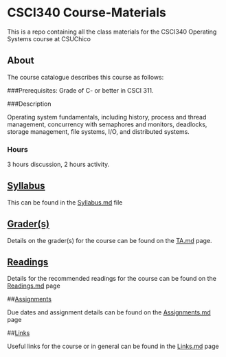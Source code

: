 # CSCI340 Course-Materials

This is a repo containing all the class materials for the CSCI340 Operating Systems course at CSUChico

## About

The course catalogue describes this course as follows:


###Prerequisites:
Grade of C- or better in CSCI 311.

###Description

   Operating system fundamentals, including history, process and thread management, concurrency with semaphores and monitors, deadlocks, storage management, file systems, I/O, and distributed systems.

### Hours
   3 hours discussion, 2 hours activity.

## [Syllabus](https://github.com/CSUChico-CSCI340/CSCI340-Course-Materials/blob/master/Syllabus.md "CSCI340 Syllabus")

This can be found in the [Syllabus.md](https://github.com/CSUChico-CSCI340/CSCI340-Course-Materials/blob/master/Syllabus.md "CSCI340 Syllabus") file

## [Grader(s)](https://github.com/CSUChico-CSCI340/CSCI340-Course-Materials/blob/master/TA.md "CSCI340 Graders")

Details on the grader(s) for the course can be found on the [TA.md](https://github.com/CSUChico-CSCI340/CSCI340-Course-Materials/blob/master/TA.md "CSCI340 Graders") page.

## [Readings](https://github.com/CSUChico-CSCI340/CSCI340-Course-Materials/blob/master/Readings.md "CSCI340 Readings")

Details for the recommended readings for the course can be found on the [Readings.md](https://github.com/CSUChico-CSCI340/CSCI340-Course-Materials/blob/master/Readings.md "CSCI340 Readings") page

##[Assignments](https://github.com/CSUChico-CSCI340/CSCI340-Course-Materials/blob/master/Assignments.md "CSCI340 Assignments")

Due dates and assignment details can be found on the [Assignments.md](https://github.com/CSUChico-CSCI340/CSCI340-Course-Materials/blob/master/Assignments.md "CSCI340 Assignments") page

##[Links](https://github.com/CSUChico-CSCI340/CSCI340-Course-Materials/blob/master/Links.md "CSCI340 Links")

Useful links for the course or in general can be found in the [Links.md](https://github.com/CSUChico-CSCI340/CSCI340-Course-Materials/blob/master/Links.md "CSCI340 Links") page
